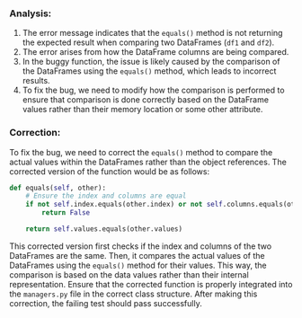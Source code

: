 ### Analysis:
1. The error message indicates that the `equals()` method is not returning the expected result when comparing two DataFrames (`df1` and `df2`).
2. The error arises from how the DataFrame columns are being compared.
3. In the buggy function, the issue is likely caused by the comparison of the DataFrames using the `equals()` method, which leads to incorrect results.
4. To fix the bug, we need to modify how the comparison is performed to ensure that comparison is done correctly based on the DataFrame values rather than their memory location or some other attribute.

### Correction:
To fix the bug, we need to correct the `equals()` method to compare the actual values within the DataFrames rather than the object references. The corrected version of the function would be as follows:

```python
def equals(self, other):
    # Ensure the index and columns are equal
    if not self.index.equals(other.index) or not self.columns.equals(other.columns):
        return False

    return self.values.equals(other.values)
```

This corrected version first checks if the index and columns of the two DataFrames are the same. Then, it compares the actual values of the DataFrames using the `equals()` method for their values. This way, the comparison is based on the data values rather than their internal representation.
Ensure that the corrected function is properly integrated into the `managers.py` file in the correct class structure. After making this correction, the failing test should pass successfully.